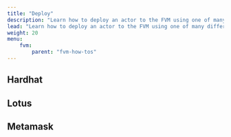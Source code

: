 ```yaml
---
title: "Deploy"
description: "Learn how to deploy an actor to the FVM using one of many different tools and workflows."
lead: "Learn how to deploy an actor to the FVM using one of many different tools and workflows."
weight: 20
menu:
    fvm:
        parent: "fvm-how-tos"
---
```


## Hardhat

## Lotus

## Metamask
